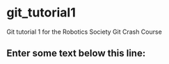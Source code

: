 # git_tutorial1
Git tutorial 1 for the Robotics Society Git Crash Course


Enter some text below this line:
--------------------
